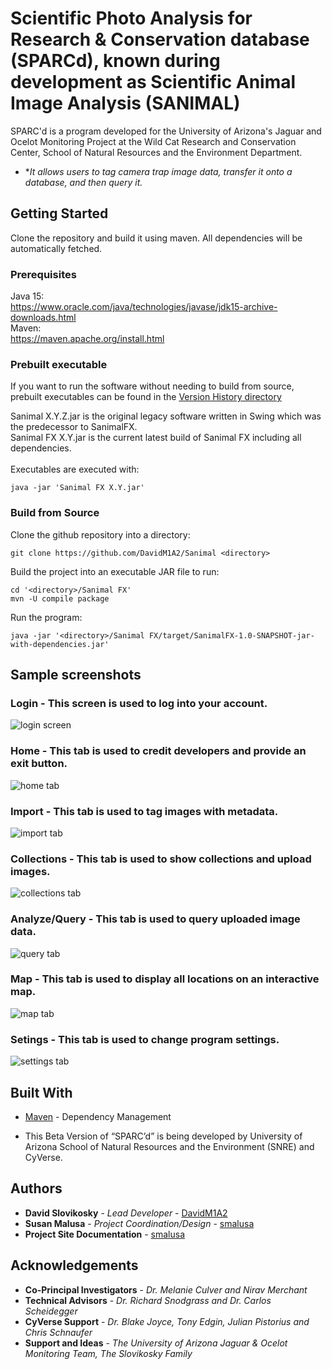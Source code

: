 # Scientific Photo Analysis for Research & Conservation database (SPARCd), known during development as Scientific Animal Image Analysis (SANIMAL)

SPARC'd is a program developed for the University of Arizona's Jaguar and Ocelot Monitoring Project at the Wild Cat Research and Conservation Center, School of Natural Resources and the Environment Department.
* **It allows users to tag camera trap image data, transfer it onto a database, and then query it.*

## Getting Started

Clone the repository and build it using maven. All dependencies will be automatically fetched.

### Prerequisites

Java 15:<br />
https://www.oracle.com/java/technologies/javase/jdk15-archive-downloads.html<br />
Maven:<br />
https://maven.apache.org/install.html

### Prebuilt executable

If you want to run the software without needing to build from source, prebuilt executables can be found in the [Version History directory](https://github.com/CulverLab/sparcd/tree/master/Version%20History)<br>

Sanimal X.Y.Z.jar is the original legacy software written in Swing which was the predecessor to SanimalFX.<br>
Sanimal FX X.Y.jar is the current latest build of Sanimal FX including all dependencies.<br>
<br>
Executables are executed with:

```
java -jar 'Sanimal FX X.Y.jar' 
```

### Build from Source

Clone the github repository into a directory:

```
git clone https://github.com/DavidM1A2/Sanimal <directory>
```

Build the project into an executable JAR file to run:

```
cd '<directory>/Sanimal FX'
mvn -U compile package
```

Run the program:

```
java -jar '<directory>/Sanimal FX/target/SanimalFX-1.0-SNAPSHOT-jar-with-dependencies.jar'
```

## Sample screenshots

### Login - This screen is used to log into your account.

![login screen](https://rawgit.com/DavidM1A2/Sanimal/master/screenshots/login.PNG)

### Home - This tab is used to credit developers and provide an exit button.

![home tab](https://rawgit.com/DavidM1A2/Sanimal/master/screenshots/home.PNG)

### Import - This tab is used to tag images with metadata.

![import tab](https://rawgit.com/DavidM1A2/Sanimal/master/screenshots/import.PNG)

### Collections - This tab is used to show collections and upload images.

![collections tab](https://rawgit.com/DavidM1A2/Sanimal/master/screenshots/collections.PNG)

### Analyze/Query - This tab is used to query uploaded image data.

![query tab](https://rawgit.com/DavidM1A2/Sanimal/master/screenshots/query.PNG)

### Map - This tab is used to display all locations on an interactive map.

![map tab](https://rawgit.com/DavidM1A2/Sanimal/master/screenshots/map.PNG)

### Setings - This tab is used to change program settings.

![settings tab](https://rawgit.com/DavidM1A2/Sanimal/master/screenshots/settings.PNG)

## Built With

* [Maven](https://maven.apache.org/) - Dependency Management

* This Beta Version of “SPARC’d”  is being developed by University of Arizona School of Natural Resources and the Environment (SNRE) and CyVerse. 

## Authors

* **David Slovikosky** - *Lead Developer* - [DavidM1A2](https://github.com/DavidM1A2)
* **Susan Malusa** - *Project Coordination/Design* - [smalusa](https://github.com/smalusa)
* **Project Site Documentation** - [smalusa](https://github.com/CulverLab)

## Acknowledgements

* **Co-Principal Investigators** - *Dr. Melanie Culver and Nirav Merchant* 
* **Technical Advisors** - *Dr. Richard Snodgrass and Dr. Carlos Scheidegger* 
* **CyVerse Support** - *Dr. Blake Joyce, Tony Edgin, Julian Pistorius and Chris Schnaufer* 
* **Support and Ideas** - *The University of Arizona Jaguar & Ocelot Monitoring Team, The Slovikosky Family*



